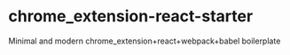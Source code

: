 # chrome_extension-react-starter
Minimal and modern chrome_extension+react+webpack+babel boilerplate
